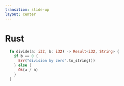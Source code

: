 ```yaml
---
transition: slide-up
layout: center
---
```


# Rust

<div class="py-16">

```rust
  fn divide(a: i32, b: i32) -> Result<i32, String> {
    if b == 0 {
      Err("division by zero".to_string())
    } else {
      Ok(a / b)
    }
  }
```
</div>